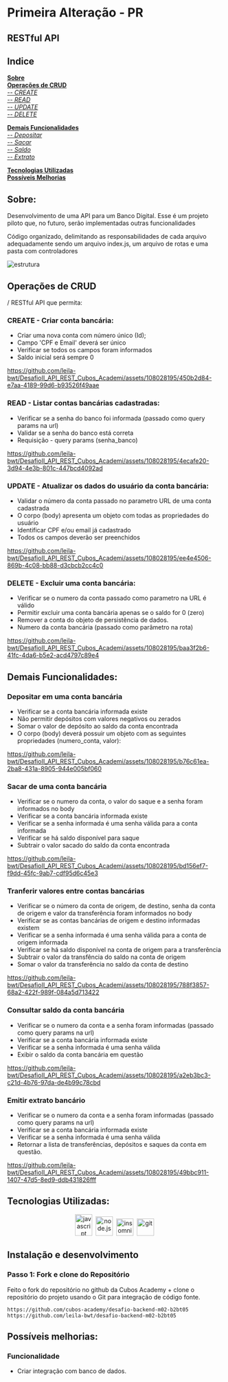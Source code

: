 # Primeira Alteração - PR #

## RESTful API

## Indice
**[Sobre](#sobre)**<br>
**[Operações de CRUD](#operações-de-crud)**<br>
    *[-- CREATE](#create)*<br>
    *[-- READ](#read)*<br>
    *[-- UPDATE](#update)*<br>
    *[-- DELETE](#delete)*<br>

**[Demais Funcionalidades](#demais-funcionalidades)**<br>
    *[-- Depositar](#Depositar)*<br>
    *[-- Sacar](#Sacar)*<br>
    *[-- Saldo](#Saldo)*<br>
    *[-- Extrato](#Extrato)*<br>
    
**[Tecnologias Utilizadas](#tecnologias-utilizadas)**<br>
**[Possíveis Melhorias](#possíveis-melhorias)**<br>


## Sobre:

<p>Desenvolvimento de uma API para um Banco Digital. Esse é um projeto piloto que, no futuro, serão implementadas outras funcionalidades<p>

<p> Código organizado, delimitando as responsabilidades de cada arquivo adequadamente sendo um arquivo index.js,
um arquivo de rotas e uma pasta com controladores</p>

![estrutura](https://github.com/leila-bwt/desafio-backend-m02-b2bt05/assets/108028195/7bafc5a2-01a9-4962-82d9-0bc646ef1ffe)

## Operações de CRUD
 / RESTful API que permita:
### CREATE - Criar conta bancária:

* Criar uma nova conta com número único (Id);
* Campo 'CPF e Email' deverá ser único
* Verificar se todos os campos foram informados
* Saldo inicial será sempre 0
  
https://github.com/leila-bwt/DesafioII_API_REST_Cubos_Academi/assets/108028195/450b2d84-e7aa-4189-99d6-b93526f49aae


### READ - Listar contas bancárias cadastradas:
* Verificar se a senha do banco foi informada (passado como query params na url)
* Validar se a senha do banco está correta
* Requisição - query params (senha_banco)

https://github.com/leila-bwt/DesafioII_API_REST_Cubos_Academi/assets/108028195/4ecafe20-3d94-4e3b-801c-447bcd4092ad


### UPDATE - Atualizar os dados do usuário da conta bancária:
* Validar o número da conta passado no parametro URL de uma conta cadastrada
* O corpo (body) apresenta um objeto com todas as propriedades do usuário
* Identificar CPF e/ou email já cadastrado
* Todos os campos deverão ser preenchidos

https://github.com/leila-bwt/DesafioII_API_REST_Cubos_Academi/assets/108028195/ee4e4506-869b-4c08-bb88-d3cbcb2cc4c0




### DELETE - Excluir uma conta bancária:
* Verificar se o numero da conta passado como parametro na URL é válido
* Permitir excluir uma conta bancária apenas se o saldo for 0 (zero)
* Remover a conta do objeto de persistência de dados.
* Numero da conta bancária (passado como parâmetro na rota)
  
https://github.com/leila-bwt/DesafioII_API_REST_Cubos_Academi/assets/108028195/baa3f2b6-41fc-4da6-b5e2-acd4797c89e4


## Demais Funcionalidades:

### Depositar em uma conta bancária
* Verificar se a conta bancária informada existe
* Não permitir depósitos com valores negativos ou zerados
* Somar o valor de depósito ao saldo da conta encontrada
* O corpo (body) deverá possuir um objeto com as seguintes propriedades (numero_conta, valor):

 
https://github.com/leila-bwt/DesafioII_API_REST_Cubos_Academi/assets/108028195/b76c61ea-2ba8-431a-8905-944e005bf060


### Sacar de uma conta bancária
* Verificar se o numero da conta, o valor do saque e a senha foram informados no body
* Verificar se a conta bancária informada existe
* Verificar se a senha informada é uma senha válida para a conta informada
* Verificar se há saldo disponível para saque
* Subtrair o valor sacado do saldo da conta encontrada

https://github.com/leila-bwt/DesafioII_API_REST_Cubos_Academi/assets/108028195/bd156ef7-f9dd-45fc-9ab7-cdf95d6c45e3


### Tranferir valores entre contas bancárias
* Verificar se o número da conta de origem, de destino, senha da conta de origem e valor da transferência foram informados no body
* Verificar se as contas bancárias de origem e destino informadas existem
* Verificar se a senha informada é uma senha válida para a conta de origem informada
* Verificar se há saldo disponível na conta de origem para a transferência
* Subtrair o valor da transfência do saldo na conta de origem
* Somar o valor da transferência no saldo da conta de destino

https://github.com/leila-bwt/DesafioII_API_REST_Cubos_Academi/assets/108028195/788f3857-68a2-422f-989f-084a5d713422

### Consultar saldo da conta bancária
* Verificar se o numero da conta e a senha foram informadas (passado como query params na url)
* Verificar se a conta bancária informada existe
* Verificar se a senha informada é uma senha válida
* Exibir o saldo da conta bancária em questão

https://github.com/leila-bwt/DesafioII_API_REST_Cubos_Academi/assets/108028195/a2eb3bc3-c21d-4b76-97da-de4b99c78cbd


### Emitir extrato bancário
* Verificar se o numero da conta e a senha foram informadas (passado como query params na url)
* Verificar se a conta bancária informada existe
* Verificar se a senha informada é uma senha válida
* Retornar a lista de transferências, depósitos e saques da conta em questão.

https://github.com/leila-bwt/DesafioII_API_REST_Cubos_Academi/assets/108028195/49bbc911-1407-47d5-8ed9-ddb431826fff


## Tecnologias Utilizadas:

<div align="center">
     <img src="https://github.com/leila-bwt/desafio-backend-m02-b2bt05/assets/108028195/c8c29bd0-c843-4cb8-9b20-9d1d8ed220b4" alt="javascript" height="50" width="40"/>&nbsp;
  <img src="https://github.com/leila-bwt/desafio-backend-m02-b2bt05/assets/108028195/190429a3-c73f-4511-acd5-81c587a98842" alt="node.js" height="45" width="40"/>&nbsp;
  <img src="https://github.com/leila-bwt/desafio-backend-m02-b2bt05/assets/108028195/653d97ba-8b6a-4280-bf00-9d2b6a196374" alt="insomnia" height="40" width="40"/>&nbsp;
   <img src="https://github.com/leila-bwt/desafio-backend-m02-b2bt05/assets/108028195/defd1a31-c91f-4a01-927d-6a968ea4c5d0" alt="git" height="40" width="40"/>&nbsp;
</div>


## Instalação e desenvolvimento

### Passo 1: Fork e clone do Repositório

Feito o fork do repositório no github da Cubos Academy + clone o repositório do projeto usando o Git para integração de código fonte.

```
https://github.com/cubos-academy/desafio-backend-m02-b2bt05
https://github.com/leila-bwt/desafio-backend-m02-b2bt05
```


## Possíveis melhorias:

### Funcionalidade

* Criar integração com banco de dados.
